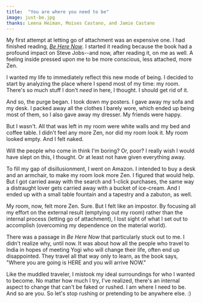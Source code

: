 ```yaml
---
title:  "You are where you need to be"
image: just-be.jpg
thanks: Leena Heiman, Moises Castano, and Jamie Castano
--- 
```

My first attempt at letting go of attachment was an expensive one. I had finished reading, *[Be Here Now]()*. I started it reading because the book had a profound impact on Steve Jobs--and now, after reading it, on me as well. A feeling inside pressed upon me to be more conscious, less attached, more Zen. 

I wanted my life to immediately reflect this new mode of being. I decided to start by analyzing the place where I spend most of my time: my room. There's so much stuff I don't *need* in here, I thought. I should get rid of it. 

And so, the purge began. I took down my posters. I gave away my sofa  and my desk. I packed away all the clothes I barely wore, which ended up being most of them, so I also gave away my dresser. My friends were happy. 

But I wasn't. All that was left in my room were white walls and my bed and coffee table. I didn't feel any more Zen, nor did my room look it. My room looked empty. And I felt naked. 

Will the people who come in think I'm boring? Or, poor? I really wish I would have slept on this, I thought. Or at least not have given everything away.

To fill my gap of disillusionment, I went on Amazon. I intended to buy a desk and an armchair, to make my room look more Zen. I figured that would help. But I got carried away with the search and 1-click purchases, the same way a distraught lover gets carried away with a bucket of ice-cream. And I ended up with a small table fountain and a tapestry and a zabuton, as well. 

My room, now, felt more Zen. Sure. But I felt like an impostor. By focusing all my effort on the external result (emptying out my room) rather than the internal process (letting go of attachment), I lost sight of what I set out to accomplish (overcoming my dependence on the material world).

There was a passage in *Be Here Now* that particularly stuck out to me. I didn't realize why, until now. It was about how all the people who travel to India in hopes of meeting Yogi who will change their life, often end up disappointed. They travel all that way only to learn, as the book says, "Where you are going is HERE and you will arrive NOW." 

Like the muddled traveler, I mistook my ideal surroundings for who I wanted to become. No matter how much I try, I've realized, there's an internal aspect to change that can't be faked or rushed. I am where I need to be. And so are you. So let's stop rushing or pretending to be anywhere else. :)



[Be Here Now]: http://www.amazon.com/Be-Here-Now-Ram-Dass/dp/0517543052/ref=sr_1_1?ie=UTF8&qid=1458877302&sr=8-1&keywords=be+here+now









